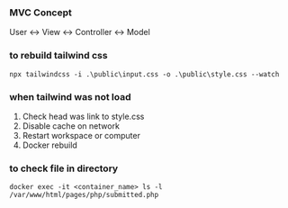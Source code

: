 ### MVC Concept

User <-> View <-> Controller <-> Model

### to rebuild tailwind css

```
npx tailwindcss -i .\public\input.css -o .\public\style.css --watch
```

### when tailwind was not load

1. Check head was link to style.css
2. Disable cache on network
3. Restart workspace or computer
4. Docker rebuild

### to check file in directory

```
docker exec -it <container_name> ls -l /var/www/html/pages/php/submitted.php
```